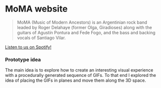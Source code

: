 # MoMA website

> MoMA (Music of Modern Ancestors) is an Argentinian rock band leaded by Roger Delahaye (former Olga, Giradioses) along with the guitars of Agustín Pontura and Fede Fogo, and the bass and backing vocals of Santiago Vilar.

[Listen to us on Spotify!](https://open.spotify.com/artist/5djb21n45Io59qbGUxfq55?si=xYd1Xbd4QieAe03ZrSus5g)

### Prototype idea

The main idea is to explore how to create an interesting visual experience with a procedurally generated sequence of GIFs.
To that end I explored the idea of placing the GIFs in planes and move them along the 3D space.
